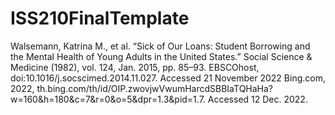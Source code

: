 # ISS210FinalTemplate
Walsemann, Katrina M., et al. “Sick of Our Loans: Student Borrowing and the Mental Health of Young Adults in the United States.” Social Science & Medicine (1982), vol. 124, Jan. 2015, pp. 85–93. EBSCOhost, doi:10.1016/j.socscimed.2014.11.027. Accessed 21 November 2022
Bing.com, 2022, th.bing.com/th/id/OIP.zwovjwVwumHarcdSBBIaTQHaHa?w=160&h=180&c=7&r=0&o=5&dpr=1.3&pid=1.7. Accessed 12 Dec. 2022.
